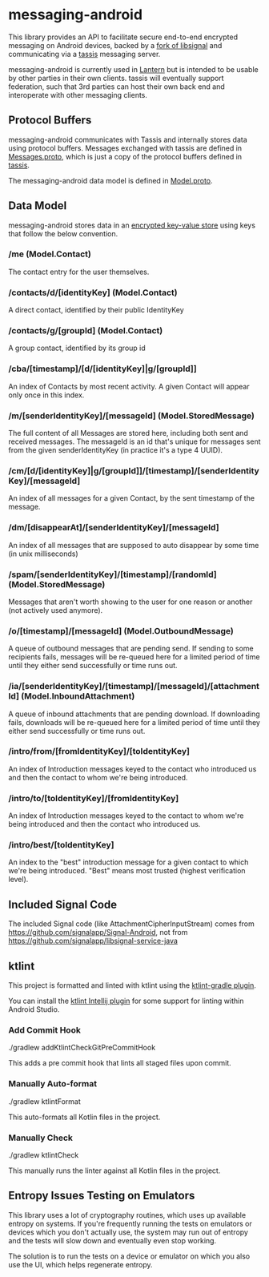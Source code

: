 # messaging-android
This library provides an API to facilitate secure end-to-end encrypted messaging on Android devices,
backed by a [fork of libsignal](https://github.com/getlantern/libsignal-protocol-java/) and
communicating via a [tassis](https://github.com/getlantern/tassis) messaging server.

messaging-android is currently used in [Lantern](https://lantern.io/) but is intended to be usable
by other parties in their own clients. tassis will eventually support federation, such that 3rd
parties can host their own back end and interoperate with other messaging clients.

## Protocol Buffers
messaging-android communicates with Tassis and internally stores data using protocol buffers.
Messages exchanged with tassis are defined in [Messages.proto](messaging/src/main/protos/Messages.proto),
which is just a copy of the protocol buffers defined in [tassis](https://github.com/getlantern/tassis/blob/main/model/Messages.proto).

The messaging-android data model is defined in [Model.proto](messaging/src/main/protos/Model.proto).

## Data Model
messaging-android stores data in an [encrypted key-value store](https://github.com/getlantern/db-android/)
using keys that follow the below convention.

### /me (Model.Contact)
The contact entry for the user themselves.

### /contacts/d/[identityKey] (Model.Contact)
A direct contact, identified by their public IdentityKey

### /contacts/g/[groupId] (Model.Contact)
A group contact, identified by its group id

### /cba/[timestamp]/[d/[identityKey]|g/[groupId]]
An index of Contacts by most recent activity. A given Contact will appear only once in this index.

### /m/[senderIdentityKey]/[messageId] (Model.StoredMessage)
The full content of all Messages are stored here, including both sent and received messages.
The messageId is an id that's unique for messages sent from the given senderIdentityKey (in practice
it's a type 4 UUID).

### /cm/[d/[identityKey]|g/[groupId]]/[timestamp]/[senderIdentityKey]/[messageId]
An index of all messages for a given Contact, by the sent timestamp of the message.

### /dm/[disappearAt]/[senderIdentityKey]/[messageId]
An index of all messages that are supposed to auto disappear by some time (in unix milliseconds)

### /spam/[senderIdentityKey]/[timestamp]/[randomId] (Model.StoredMessage)
Messages that aren't worth showing to the user for one reason or another (not actively used anymore).

### /o/[timestamp]/[messageId] (Model.OutboundMessage)
A queue of outbound messages that are pending send. If sending to some recipients fails, messages
will be re-queued here for a limited period of time until they either send successfully or time
runs out.

### /ia/[senderIdentityKey]/[timestamp]/[messageId]/[attachmentId] (Model.InboundAttachment)
A queue of inbound attachments that are pending download. If downloading fails, downloads will be
re-queued here for a limited period of time until they either send successfully or time runs out.

### /intro/from/[fromIdentityKey]/[toIdentityKey]
An index of Introduction messages keyed to the contact who introduced us and then the contact to
whom we're being introduced.

### /intro/to/[toIdentityKey]/[fromIdentityKey]
An index of Introduction messages keyed to the contact to whom we're being introduced and then the
contact who introduced us.

### /intro/best/[toIdentityKey]
An index to the "best" introduction message for a given contact to which we're being introduced.
"Best" means most trusted (highest verification level).

## Included Signal Code
The included Signal code (like AttachmentCipherInputStream) comes from https://github.com/signalapp/Signal-Android, not from https://github.com/signalapp/libsignal-service-java

## ktlint
This project is formatted and linted with ktlint using the [ktlint-gradle plugin](https://github.com/JLLeitschuh/ktlint-gradle).

You can install the [ktlint Intellij plugin](https://plugins.jetbrains.com/plugin/15057-ktlint-unofficial-)
for some support for linting within Android Studio.

### Add Commit Hook
./gradlew addKtlintCheckGitPreCommitHook

This adds a pre commit hook that lints all staged files upon commit.

### Manually Auto-format
./gradlew ktlintFormat

This auto-formats all Kotlin files in the project.

### Manually Check
./gradlew ktlintCheck

This manually runs the linter against all Kotlin files in the project.

## Entropy Issues Testing on Emulators
This library uses a lot of cryptography routines, which uses up available entropy on systems.
If you're frequently running the tests on emulators or devices which you don't actually use, the
system may run out of entropy and the tests will slow down and eventually even stop working.

The solution is to run the tests on a device or emulator on which you also use the UI, which helps
regenerate entropy.